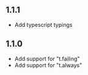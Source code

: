 ## 1.1.1

- Add typescript typings

## 1.1.0

- Add support for "t.failing"
- Add support for "t.always"
